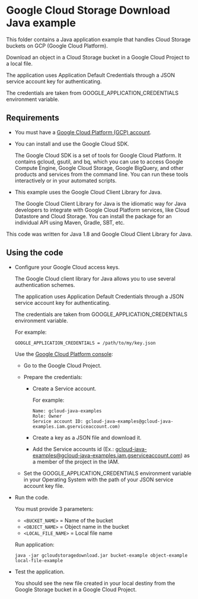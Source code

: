 # Google Cloud Storage Download Java example

This folder contains a Java application example that handles Cloud Storage buckets on GCP (Google Cloud Platform).

Download an object in a Cloud Storage bucket in a Google Cloud Project to a local file.

The application uses Application Default Credentials through a JSON service account key for authenticating.

The credentials are taken from GOOGLE_APPLICATION_CREDENTIALS environment variable.




## Requirements

* You must have a [Google Cloud Platform (GCP) account](http://cloud.google.com/).

* You can install and use the Google Cloud SDK.

  The Google Cloud SDK is a set of tools for Google Cloud Platform.
  It contains gcloud, gsutil, and bq, which you can use to access Google Compute Engine, Google Cloud Storage, Google BigQuery,
  and other products and services from the command line. You can run these tools interactively or in your automated scripts.

* This example uses the Google Cloud Client Library for Java.

  The Google Cloud Client Library for Java is the idiomatic way for Java developers to integrate with Google Cloud Platform services,
  like Cloud Datastore and Cloud Storage. You can install the package for an individual API using Maven, Gradle, SBT, etc.

This code was written for Java 1.8 and Google Cloud Client Library for Java.




## Using the code

* Configure your Google Cloud access keys.

  The Google Cloud client library for Java allows you to use several authentication schemes.

  The application uses Application Default Credentials through a JSON service account key for authenticating.

  The credentials are taken from GOOGLE_APPLICATION_CREDENTIALS environment variable.

  For example:
  
  ```
  GOOGLE_APPLICATION_CREDENTIALS = /path/to/my/key.json
  ```

  Use the [Google Cloud Platform console](http://cloud.google.com/):

  * Go to the Google Cloud Project. 

  * Prepare the credentials:
    * Create a Service account.
    
      For example:
      ```
      Name: gcloud-java-examples
      Role: Owner
      Service account ID: gcloud-java-examples@gcloud-java-examples.iam.gserviceaccount.com)
      ```

    * Create a key as a JSON file and download it.

    * Add the Service accounts id (Ex.: gcloud-java-examples@gcloud-java-examples.iam.gserviceaccount.com) as a member of the project in the IAM.
    
  * Set the GOOGLE_APPLICATION_CREDENTIALS environment variable in your Operating System with the path of your JSON service account key file.

* Run the code.

  You must provide 3 parameters:

  * `<BUCKET_NAME>`     = Name of the bucket
  * `<OBJECT_NAME>`     = Object name in the bucket
  * `<LOCAL_FILE_NAME>` = Local file name

  Run application:
  
  ```
  java -jar gcloudstoragedownload.jar bucket-example object-example local-file-example
  ```

* Test the application.

  You should see the new file created in your local destiny from the Google Storage bucket in a Google Cloud Project.
